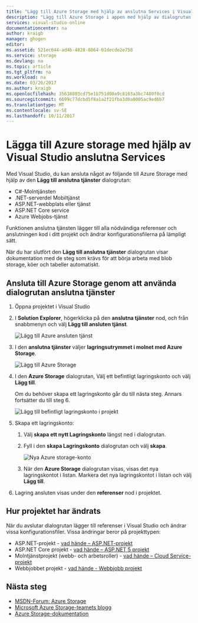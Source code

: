 ```yaml
---
title: "Lägg till Azure Storage med hjälp av anslutna Services i Visual Studio | Microsoft Docs"
description: "Lägg till Azure Storage i appen med hjälp av dialogrutan Visual Studio Lägg till anslutna tjänster"
services: visual-studio-online
documentationcenter: na
author: kraigb
manager: ghogen
editor: 
ms.assetid: 521ec044-ad4b-4828-8864-01decde2e758
ms.service: storage
ms.devlang: na
ms.topic: article
ms.tgt_pltfrm: na
ms.workload: na
ms.date: 03/26/2017
ms.author: kraigb
ms.openlocfilehash: 35638083cd75e1b751d00a9c8163a3bc7480f0cd
ms.sourcegitcommit: 6699c77dcbd5f8a1a2f21fba3d0a0005ac9ed6b7
ms.translationtype: MT
ms.contentlocale: sv-SE
ms.lasthandoff: 10/11/2017
---
```

# <a name="adding-azure-storage-by-using-visual-studio-connected-services"></a>Lägga till Azure storage med hjälp av Visual Studio anslutna Services
Med Visual Studio, du kan ansluta något av följande till Azure Storage med hjälp av den **Lägg till anslutna tjänster** dialogrutan:

- C#-Molntjänsten
- .NET-serverdel Mobiltjänst
- ASP.NET-webbplats eller tjänst
- ASP.NET Core service
- Azure Webjobs-tjänst 

Funktionen anslutna tjänsten lägger till alla nödvändiga referenser och anslutningen kod i ditt projekt och ändrar konfigurationsfilerna på lämpligt sätt. 

När du har slutfört den **Lägg till anslutna tjänster** dialogrutan visar dokumentation med de steg som krävs för att börja arbeta med blob storage, köer och tabeller automatiskt.

## <a name="connect-to-azure-storage-using-the-connected-services-dialog"></a>Ansluta till Azure Storage genom att använda dialogrutan anslutna tjänster
1. Öppna projektet i Visual Studio

1. I **Solution Explorer**, högerklicka på den **anslutna tjänster** nod, och från snabbmenyn och välj **Lägg till ansluten tjänst**.
   
    ![Lägg till Azure ansluten tjänst](./media/vs-azure-tools-connected-services-storage/IC796702.png)

1. I den **anslutna tjänster** väljer **lagringsutrymmet i molnet med Azure Storage**.
   
    ![Lägg till Azure Storage](./media/vs-azure-tools-connected-services-storage/add-azure-storage.png)

1. I den **Azure Storage** dialogrutan, Välj ett befintligt lagringskonto och välj **Lägg till**.
   
    Om du behöver skapa ett lagringskonto går du till nästa steg. Annars fortsätter du till steg 6.
    
    ![Lägg till befintligt lagringskonto i projekt](./media/vs-azure-tools-connected-services-storage/select-azure-storage-account.png)

1. Skapa ett lagringskonto: 
   
   1. Välj **skapa ett nytt Lagringskonto** längst ned i dialogrutan.

   1. Fyll i den **skapa Lagringskonto** dialogrutan och välj **skapa**.
      
       ![Nya Azure storage-konto](./media/vs-azure-tools-connected-services-storage/create-storage-account.png)
      
   1. När den **Azure Storage** dialogrutan visas, visas det nya lagringskontot i listan. Markera det nya lagringskontot i listan och välj **Lägg till**.

1. Lagring ansluten visas under den **referenser** nod i projektet.
   
## <a name="how-your-project-is-modified"></a>Hur projektet har ändrats
När du avslutar dialogrutan lägger till referenser i Visual Studio och ändrar vissa konfigurationsfiler. Vissa ändringar beror på projekttypen: 

- ASP.NET-projekt - [vad hände – ASP.NET-projekt](http://go.microsoft.com/fwlink/p/?LinkId=513126)
- ASP.NET Core projekt - [vad hände – ASP.NET 5 projekt](http://go.microsoft.com/fwlink/p/?LinkId=513124) 
- Molntjänstprojekt (webb- och arbetsroller) - [vad hände – Cloud Service-projekt](http://go.microsoft.com/fwlink/p/?LinkId=516965)
- Webbjobbet projekt - [vad hände - Webbjobb projekt](visual-studio/vs-storage-webjobs-what-happened.md)

## <a name="next-steps"></a>Nästa steg
- [MSDN-Forum: Azure Storage](https://social.msdn.microsoft.com/forums/azure/home?forum=windowsazuredata)
- [Microsoft Azure Storage-teamets blogg](http://blogs.msdn.com/b/windowsazurestorage/)
- [Azure Storage-dokumentation](https://docs.microsoft.com/azure/storage/)
